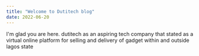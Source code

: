 ```yaml
---
title: "Welcome to Dutitech blog"
date: 2022-06-20
---
```


I'm glad you are here. dutitech as an aspiring tech company that stated as a virtual online platform for selling and delivery of gadget within and outside lagos state 
